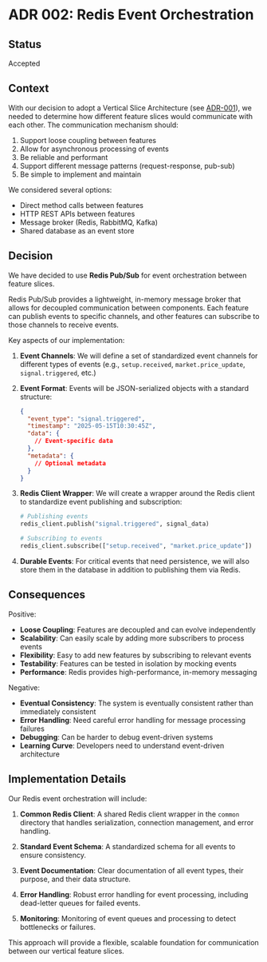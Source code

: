 # ADR 002: Redis Event Orchestration

## Status

Accepted

## Context

With our decision to adopt a Vertical Slice Architecture (see [ADR-001](001-vertical-slice-architecture.md)), we needed to determine how different feature slices would communicate with each other. The communication mechanism should:

1. Support loose coupling between features
2. Allow for asynchronous processing of events
3. Be reliable and performant
4. Support different message patterns (request-response, pub-sub)
5. Be simple to implement and maintain

We considered several options:

- Direct method calls between features
- HTTP REST APIs between features
- Message broker (Redis, RabbitMQ, Kafka)
- Shared database as an event store

## Decision

We have decided to use **Redis Pub/Sub** for event orchestration between feature slices.

Redis Pub/Sub provides a lightweight, in-memory message broker that allows for decoupled communication between components. Each feature can publish events to specific channels, and other features can subscribe to those channels to receive events.

Key aspects of our implementation:

1. **Event Channels**: We will define a set of standardized event channels for different types of events (e.g., `setup.received`, `market.price_update`, `signal.triggered`, etc.)

2. **Event Format**: Events will be JSON-serialized objects with a standard structure:
   ```json
   {
     "event_type": "signal.triggered",
     "timestamp": "2025-05-15T10:30:45Z",
     "data": {
       // Event-specific data
     },
     "metadata": {
       // Optional metadata
     }
   }
   ```

3. **Redis Client Wrapper**: We will create a wrapper around the Redis client to standardize event publishing and subscription:
   ```python
   # Publishing events
   redis_client.publish("signal.triggered", signal_data)
   
   # Subscribing to events
   redis_client.subscribe(["setup.received", "market.price_update"])
   ```

4. **Durable Events**: For critical events that need persistence, we will also store them in the database in addition to publishing them via Redis.

## Consequences

Positive:

- **Loose Coupling**: Features are decoupled and can evolve independently
- **Scalability**: Can easily scale by adding more subscribers to process events
- **Flexibility**: Easy to add new features by subscribing to relevant events
- **Testability**: Features can be tested in isolation by mocking events
- **Performance**: Redis provides high-performance, in-memory messaging

Negative:

- **Eventual Consistency**: The system is eventually consistent rather than immediately consistent
- **Error Handling**: Need careful error handling for message processing failures
- **Debugging**: Can be harder to debug event-driven systems
- **Learning Curve**: Developers need to understand event-driven architecture

## Implementation Details

Our Redis event orchestration will include:

1. **Common Redis Client**: A shared Redis client wrapper in the `common` directory that handles serialization, connection management, and error handling.

2. **Standard Event Schema**: A standardized schema for all events to ensure consistency.

3. **Event Documentation**: Clear documentation of all event types, their purpose, and their data structure.

4. **Error Handling**: Robust error handling for event processing, including dead-letter queues for failed events.

5. **Monitoring**: Monitoring of event queues and processing to detect bottlenecks or failures.

This approach will provide a flexible, scalable foundation for communication between our vertical feature slices.